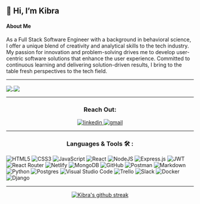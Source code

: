 ##  👋 Hi, I’m Kibra

<h4>About Me</h4>
As a Full Stack Software Engineer with a background in behavioral science, I offer a unique blend of creativity and analytical skills to the tech industry. My passion for innovation and problem-solving drives me to develop user-centric software solutions that enhance the user experience. Committed to continuous learning and delivering solution-driven results, I bring to the table fresh perspectives to the tech field.

___

<a href="#"><img align="center" src="https://github-readme-stats.vercel.app/api?username=kiibra&show_icons=true&theme=blue-green" /> </a>
<a href="#"><img align="center" src="https://github-readme-stats.vercel.app/api/top-langs?username=kiibra&layout=compact&theme=dark&card_width=300" /> </a> 

___  

### <p align="center" > Reach Out:  </p>
<div align="center">
   <a href="https://www.linkedin.com/in/kibra-buluts-171572138/"> 
    <img src="https://img.shields.io/badge/linkedin-%230077B5.svg?style=for-the-badge&logo=linkedin&logoColor=white"  title="linkedin" alt="linkedin"  />
   </a>
   <a href="mailto:kibra99@gmail.com">
    <img src="https://img.shields.io/badge/Gmail-D14836?style=for-the-badge&logo=gmail&logoColor=white" title="gmail" alt="gmail" />
   </a>
</div>


___

### <p align="center" >  Languages & Tools :hammer_and_wrench: :</p>

<div>
 <p align="center" >
   
![HTML5](https://img.shields.io/badge/html5-%23E34F26.svg?style=for-the-badge&logo=html5&logoColor=white)
![CSS3](https://img.shields.io/badge/css3-%231572B6.svg?style=for-the-badge&logo=css3&logoColor=white)
![JavaScript](https://img.shields.io/badge/javascript-%23323330.svg?style=for-the-badge&logo=javascript&logoColor=%23F7DF1E)
![React](https://img.shields.io/badge/react-%2320232a.svg?style=for-the-badge&logo=react&logoColor=%2361DAFB)
![NodeJS](https://img.shields.io/badge/node.js-6DA55F?style=for-the-badge&logo=node.js&logoColor=white)
![Express.js](https://img.shields.io/badge/express.js-%23404d59.svg?style=for-the-badge&logo=express&logoColor=%2361DAFB)
![JWT](https://img.shields.io/badge/JWT-black?style=for-the-badge&logo=JSON%20web%20tokens)
![React Router](https://img.shields.io/badge/React_Router-CA4245?style=for-the-badge&logo=react-router&logoColor=white)
![Netlify](https://img.shields.io/badge/netlify-%23000000.svg?style=for-the-badge&logo=netlify&logoColor=#00C7B7)
![MongoDB](https://img.shields.io/badge/MongoDB-%234ea94b.svg?style=for-the-badge&logo=mongodb&logoColor=white)
![GitHub](https://img.shields.io/badge/github-%23121011.svg?style=for-the-badge&logo=github&logoColor=white)
![Postman](https://img.shields.io/badge/Postman-FF6C37?style=for-the-badge&logo=postman&logoColor=white)
![Markdown](https://img.shields.io/badge/markdown-%23000000.svg?style=for-the-badge&logo=markdown&logoColor=white)
![Python](https://img.shields.io/badge/python-3670A0?style=for-the-badge&logo=python&logoColor=ffdd54)
![Postgres](https://img.shields.io/badge/postgres-%23316192.svg?style=for-the-badge&logo=postgresql&logoColor=white)
![Visual Studio Code](https://img.shields.io/badge/Visual%20Studio%20Code-0078d7.svg?style=for-the-badge&logo=visual-studio-code&logoColor=white)
![Trello](https://img.shields.io/badge/Trello-%23026AA7.svg?style=for-the-badge&logo=Trello&logoColor=white)
![Slack](https://img.shields.io/badge/Slack-4A154B?style=for-the-badge&logo=slack&logoColor=white)
![Docker](https://img.shields.io/badge/docker-%230db7ed.svg?style=for-the-badge&logo=docker&logoColor=white)
![Django](https://img.shields.io/badge/django-%23092E20.svg?style=for-the-badge&logo=django&logoColor=white)
</p> 
</div>

___ 
 <div align="center">
    
  [![Kibra's github streak](https://github-readme-streak-stats.herokuapp.com/?user=kiibra&theme=blue-green)](https://github.com/DenverCoder1/github-readme-streak-stats)
  
</div>
